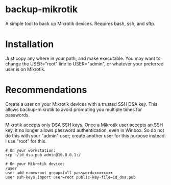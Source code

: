 backup-mikrotik
===============

A simple tool to back up Mikrotik devices. Requires bash, ssh, and sftp.

Installation
===============

Just copy any where in your path, and make executable. You may want to
change the USER="root" line to USER="admin", or whatever your preferred
user is on Mikrotik.

Recommendations
===============

Create a user on your Mikrotik devices with a trusted SSH DSA key. This
allows backup-mikrotik to avoid prompting you multiple times for passwords.

Mikrotik accepts only DSA SSH keys. Once a Mikrotik user accepts an SSH
key, it no longer allows password authentication, even in Winbox. So do
not do this with your "admin" user; create another user for this purpose
instead. I use "root" for this.

```
# On your workstation:
scp ~/id_dsa.pub admin@10.0.0.1:/

# On your Mikrotik device:
/user
user add name=root group=full password=xxxxxxxx
user ssh-keys import user=root public-key-file=id_dsa.pub
```
